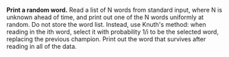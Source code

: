 **Print a random word.** Read a list of N words from standard input, where N is unknown ahead of time, and print out one of the N words uniformly at random. Do not store the word list. Instead, use Knuth's method: when reading in the ith word, select it with probability 1/i to be the selected word, replacing the previous champion. Print out the word that survives after reading in all of the data.